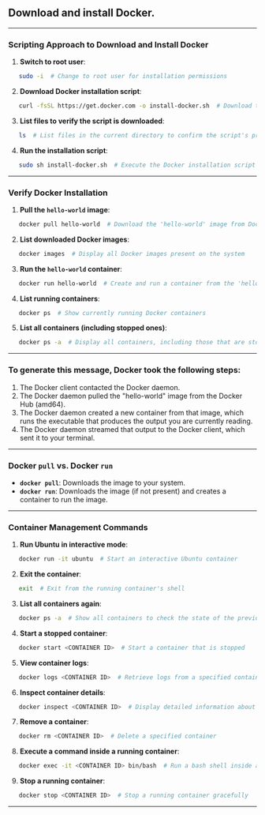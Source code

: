 ## Download and install Docker.

---

### **Scripting Approach to Download and Install Docker**

1. **Switch to root user**:
```bash
   sudo -i  # Change to root user for installation permissions
```

2. **Download Docker installation script**:
```bash
   curl -fsSL https://get.docker.com -o install-docker.sh  # Download the Docker installation script
```

3. **List files to verify the script is downloaded**:
```bash
   ls  # List files in the current directory to confirm the script's presence
```

4. **Run the installation script**:
```bash
   sudo sh install-docker.sh  # Execute the Docker installation script
```

---


### **Verify Docker Installation**

1. **Pull the `hello-world` image**:
```bash
   docker pull hello-world  # Download the 'hello-world' image from Docker Hub
```

2. **List downloaded Docker images**:
```bash
   docker images  # Display all Docker images present on the system
```

3. **Run the `hello-world` container**:
```bash
   docker run hello-world  # Create and run a container from the 'hello-world' image
```

4. **List running containers**:
```bash
   docker ps  # Show currently running Docker containers
```

5. **List all containers (including stopped ones)**:
```bash
   docker ps -a  # Display all containers, including those that are stopped
```

---

### **To generate this message, Docker took the following steps:**

1. The Docker client contacted the Docker daemon.
2. The Docker daemon pulled the "hello-world" image from the Docker Hub (amd64).
3. The Docker daemon created a new container from that image, which runs the executable that produces the output you are currently reading.
4. The Docker daemon streamed that output to the Docker client, which sent it to your terminal.

---

### **Docker `pull` vs. Docker `run`**

- **`docker pull`**: Downloads the image to your system.
- **`docker run`**: Downloads the image (if not present) and creates a container to run the image.

---

### **Container Management Commands**

1. **Run Ubuntu in interactive mode**:
```bash
   docker run -it ubuntu  # Start an interactive Ubuntu container
```

2. **Exit the container**:
```bash
   exit  # Exit from the running container's shell
```

3. **List all containers again**:
```bash
   docker ps -a  # Show all containers to check the state of the previously started container
```

4. **Start a stopped container**:
```bash
   docker start <CONTAINER ID>  # Start a container that is stopped
```

5. **View container logs**:
```bash
   docker logs <CONTAINER ID>  # Retrieve logs from a specified container
```

6. **Inspect container details**:
```bash
   docker inspect <CONTAINER ID>  # Display detailed information about a container
```

7. **Remove a container**:
```bash
   docker rm <CONTAINER ID>  # Delete a specified container
```

8. **Execute a command inside a running container**:
```bash
   docker exec -it <CONTAINER ID> bin/bash  # Run a bash shell inside a running container
```

9. **Stop a running container**:
```bash
   docker stop <CONTAINER ID>  # Stop a running container gracefully
```

---